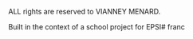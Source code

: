 ALL rights are reserved to VIANNEY MENARD.

Built in the context of a school project for EPSI#   f r a n c  
 